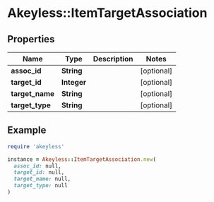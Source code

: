 # Akeyless::ItemTargetAssociation

## Properties

| Name | Type | Description | Notes |
| ---- | ---- | ----------- | ----- |
| **assoc_id** | **String** |  | [optional] |
| **target_id** | **Integer** |  | [optional] |
| **target_name** | **String** |  | [optional] |
| **target_type** | **String** |  | [optional] |

## Example

```ruby
require 'akeyless'

instance = Akeyless::ItemTargetAssociation.new(
  assoc_id: null,
  target_id: null,
  target_name: null,
  target_type: null
)
```

